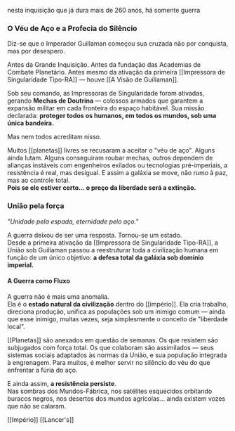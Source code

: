 nesta inquisição que já dura mais de 260 anos, há somente guerra

### **O Véu de Aço e a Profecia do Silêncio**

Diz-se que o Imperador Guillaman começou sua cruzada não por conquista, mas por desespero.

Antes da Grande Inquisição. Antes da fundação das Academias de Combate Planetário. Antes mesmo da ativação da primeira [[Impressora de Singularidade Tipo-RA]] — houve [[A Visão de Guillaman]].

Sob seu comando, as Impressoras de Singularidade foram ativadas, gerando **Mechas de Doutrina** — colossos armados que garantem a expansão militar em cada fronteira do espaço habitável. Sua missão declarada: **proteger todos os humanos, em todos os mundos, sob uma única bandeira.**

Mas nem todos acreditam nisso.

Muitos [[planetas]] livres se recusaram a aceitar o "véu de aço". Alguns ainda lutam. Alguns conseguiram roubar mechas, outros dependem de alianças instáveis com engenheiros exilados ou tecnologias pré-imperiais, a resistência é real, mas desigual. E assim a galáxia se move, não rumo à paz, mas ao controle total.  
**Pois se ele estiver certo... o preço da liberdade será a extinção.**

### **União pela força**
_"Unidade pela espada, eternidade pelo aço."_

A guerra deixou de ser uma resposta. Tornou-se um estado.  
Desde a primeira ativação da [[Impressora de Singularidade Tipo-RA]], a União sob Guillaman passou a reestruturar toda a civilização humana em função de um único objetivo: **a defesa total da galáxia sob domínio imperial.**

#### **A Guerra como Fluxo**

A guerra não é mais uma anomalia.  
Ela é o **estado natural da civilização** dentro do [[império]]. Ela cria trabalho, direciona produção, unifica as populações sob um inimigo comum — ainda que esse inimigo, muitas vezes, seja simplesmente o conceito de "liberdade local".

[[Planetas]] são anexados em questão de semanas. Os que resistem são subjugados com força total. Os que colaboram são assimilados — seus sistemas sociais adaptados às normas da União, e sua população integrada à engrenagem. Para muitos, é melhor servir no silêncio do véu do que enfrentar a fúria do aço.

E ainda assim, **a resistência persiste**.  
Nas sombras dos Mundos-Fábrica, nos satélites esquecidos orbitando buracos negros, nos desertos dos mundos agrícolas... ainda existem vozes que não se calaram.

[[Império]]
[[Lancer's]]

[^1]: asdasdas
	
